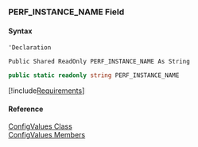 ﻿### PERF_INSTANCE_NAME Field

#### Syntax

```vbnet
'Declaration

Public Shared ReadOnly PERF_INSTANCE_NAME As String
```

```csharp
public static readonly string PERF_INSTANCE_NAME
```

[!include[Requirements](../partials/requirements.md)]

#### Reference

[ConfigValues Class](FChoice.Common~FChoice.Common.ConfigValues.md)  
[ConfigValues Members](FChoice.Common~FChoice.Common.ConfigValues_members.md)